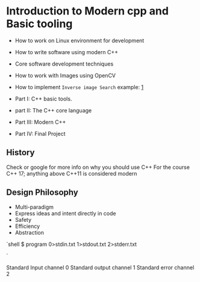 # Introduction to Modern cpp and Basic tooling

- How to work on Linux environment for development
- How to write software using modern C++
- Core software development techniques
- How to work with Images using OpenCV
- How to implement ``Inverse image Search`` example: [1]('https://image.google.com')

- Part I: C++ basic tools.
- part II: The C++ core language
- Part III: Modern C++
- Part IV: Final Project

## History

Check or google for more info on why you should use C++
For the course C++ 17; anything above C++11 is considered modern

## Design Philosophy

- Multi-paradigm
- Express ideas and intent directly in code
- Safety
- Efficiency
- Abstraction

`shell
$ program 0>stdin.txt 1>stdout.txt 2>stderr.txt

`

Standard Input channel 0
Standard output channel 1
Standard error channel 2
